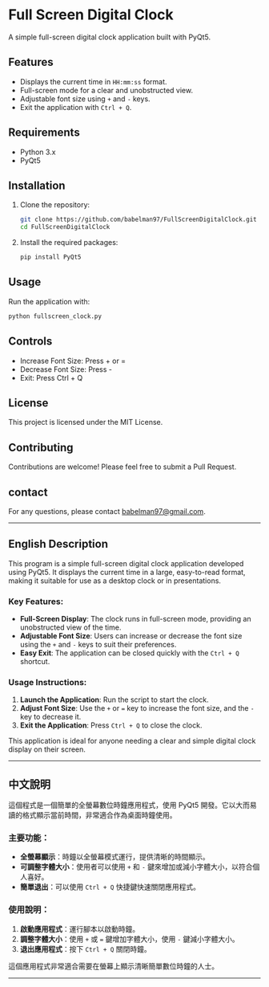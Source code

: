 # Full Screen Digital Clock

A simple full-screen digital clock application built with PyQt5.

## Features

- Displays the current time in `HH:mm:ss` format.
- Full-screen mode for a clear and unobstructed view.
- Adjustable font size using `+` and `-` keys.
- Exit the application with `Ctrl + Q`.

## Requirements

- Python 3.x
- PyQt5

## Installation

1. Clone the repository:

   ```bash
   git clone https://github.com/babelman97/FullScreenDigitalClock.git
   cd FullScreenDigitalClock

2. Install the required packages:

   ```bash
   pip install PyQt5

## Usage

Run the application with:

  ```bash
  python fullscreen_clock.py
  ```

## Controls

- Increase Font Size: Press + or =
- Decrease Font Size: Press -
- Exit: Press Ctrl + Q

## License
This project is licensed under the MIT License.

## Contributing
Contributions are welcome! Please feel free to submit a Pull Request.

## contact
For any questions, please contact <babelman97@gmail.com>.


---

## English Description

This program is a simple full-screen digital clock application developed using PyQt5. It displays the current time in a large, easy-to-read format, making it suitable for use as a desktop clock or in presentations.

### Key Features:

- **Full-Screen Display**: The clock runs in full-screen mode, providing an unobstructed view of the time.
- **Adjustable Font Size**: Users can increase or decrease the font size using the `+` and `-` keys to suit their preferences.
- **Easy Exit**: The application can be closed quickly with the `Ctrl + Q` shortcut.

### Usage Instructions:

1. **Launch the Application**: Run the script to start the clock.
2. **Adjust Font Size**: Use the `+` or `=` key to increase the font size, and the `-` key to decrease it.
3. **Exit the Application**: Press `Ctrl + Q` to close the clock.

This application is ideal for anyone needing a clear and simple digital clock display on their screen.

---

## 中文說明

這個程式是一個簡單的全螢幕數位時鐘應用程式，使用 PyQt5 開發。它以大而易讀的格式顯示當前時間，非常適合作為桌面時鐘使用。

### 主要功能：

- **全螢幕顯示**：時鐘以全螢幕模式運行，提供清晰的時間顯示。
- **可調整字體大小**：使用者可以使用 `+` 和 `-` 鍵來增加或減小字體大小，以符合個人喜好。
- **簡單退出**：可以使用 `Ctrl + Q` 快捷鍵快速關閉應用程式。

### 使用說明：

1. **啟動應用程式**：運行腳本以啟動時鐘。
2. **調整字體大小**：使用 `+` 或 `=` 鍵增加字體大小，使用 `-` 鍵減小字體大小。
3. **退出應用程式**：按下 `Ctrl + Q` 關閉時鐘。

這個應用程式非常適合需要在螢幕上顯示清晰簡單數位時鐘的人士。

---

